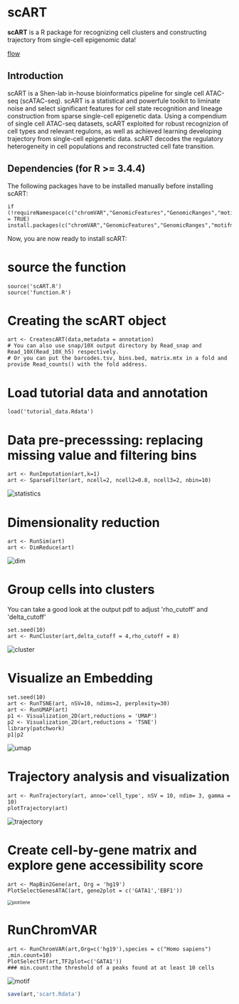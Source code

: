 # scART

**scART** is a R package for recognizing cell clusters and constructing trajectory from single-cell epigenomic data!

[flow](image/flow.png)


## Introduction
scART is a Shen-lab in-house bioinformatics pipeline for single cell ATAC-seq (scATAC-seq).
scART is a statistical and powerfule toolkit to liminate noise and select significant features for cell state 
recognition and lineage construction from sparse single-cell epigenetic data. Using a compendium of single cell 
ATAC-seq datasets, scART exploited for robust recognizion of cell types and relevant regulons, as well as 
achieved learning developing trajectory from single-cell epigenetic data. scART decodes the regulatory heterogeneity 
in cell populations and reconstructed cell fate transition.

## Dependencies (for R >= 3.4.4) 
The following packages have to be installed manually before installing scART:

```{r}
if (!requireNamespace(c("chromVAR","GenomicFeatures","GenomicRanges","motifmatchr","JASPAR2018","textTinyR","Matrix","text2vec","irlba","Rtsne","densityClust","scales","ggplot2","data.table","ChIPseeker","uwot","ggpubr","cowplot","SummarizedExperiment","monocle","RColorBrewer","scatterplot3d")),quietly = TRUE)
install.packages(c("chromVAR","GenomicFeatures","GenomicRanges","motifmatchr","JASPAR2018","textTinyR","Matrix","text2vec","irlba","Rtsne","densityClust","scales","ggplot2","data.table","ChIPseeker","uwot","ggpubr","cowplot","SummarizedExperiment","monocle","RColorBrewer","scatterplot3d"))
```

Now, you are now ready to install scART:

# source the function
```{r}
source('scART.R')
source('function.R')
```

# Creating the scART object
```{r message=FALSE, warning=FALSE, include=FALSE, paged.print=FALSE}
art <- CreatescART(data,metadata = annotation)  
# You can also use snap/10X output directory by Read_snap and Read_10X(Read_10X_h5) respectively.
# Or you can put the barcodes.tsv, bins.bed, matrix.mtx in a fold and provide Read_counts() with the fold address.
```


# Load tutorial data and annotation  
```{r}
load('tutorial_data.Rdata')
```


# Data pre-precesssing: replacing missing value and filtering bins
```{r}
art <- RunImputation(art,k=1)
art <- SparseFilter(art, ncell=2, ncell2=0.8, ncell3=2, nbin=10)
```
![statistics](image/statistics.png)



# Dimensionality reduction 
```{r include=FALSE}
art <- RunSim(art)
art <- DimReduce(art)
```
![dim](image/dim.png)



# Group cells into clusters

You can take a good look at the output pdf to adjust 'rho_cutoff' and 'delta_cutoff'
```{r message=FALSE, warning=FALSE, include=FALSE, paged.print=FALSE}
set.seed(10) 
art <- RunCluster(art,delta_cutoff = 4,rho_cutoff = 8)
```
![cluster](image/cluster.png)



# Visualize an Embedding
```{r}
set.seed(10) 
art <- RunTSNE(art, nSV=10, ndims=2, perplexity=30)
art <- RunUMAP(art)
p1 <- Visualization_2D(art,reductions = 'UMAP') 
p2 <- Visualization_2D(art,reductions = 'TSNE')
library(patchwork)
p1|p2
```
![umap](image/umap.png)



# Trajectory analysis and visualization
```{r}
art <- RunTrajectory(art, anno='cell_type', nSV = 10, ndim= 3, gamma = 10)
plotTrajectory(art)
```
![trajectory](image/trajectory.png)


# Create cell-by-gene matrix and explore gene accessibility score
```{r}
art <- MapBin2Gene(art, Org = 'hg19')
PlotSelectGenesATAC(art, gene2plot = c('GATA1','EBF1'))  
```
<img src="image/plotGene.png" alt="plotGene" style="zoom: 67%;" />


# RunChromVAR 
```{r}
art <- RunChromVAR(art,Org=c('hg19'),species = c("Homo sapiens") ,min.count=10)
PlotSelectTF(art,TF2plot=c('GATA1'))
### min.count:the threshold of a peaks found at at least 10 cells
```
![motif](image/motif.png)



```R
save(art,'scart.Rdata')
```

